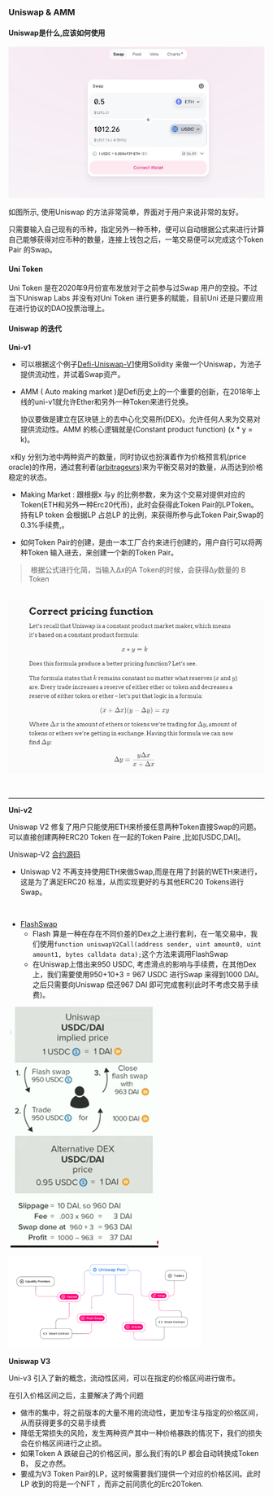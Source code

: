 ### Uniswap & AMM



#### Uniswap是什么,应该如何使用

<img src=".\image\05-01-uniInterface.png" style="zoom:75%;" />



如图所示, 使用Uniswap 的方法非常简单，界面对于用户来说非常的友好。

只需要输入自己现有的币种，指定另外一种币种，便可以自动根据公式来进行计算自己能够获得对应币种的数量，连接上钱包之后，一笔交易便可以完成这个Token Pair 的Swap。



#### Uni Token

Uni Token 是在2020年9月份宣布发放对于之前参与过Swap 用户的空投。不过当下Uniswap Labs 并没有对Uni Token 进行更多的赋能，目前Uni 还是只要应用在进行协议的DAO投票治理上。





#### Uniswap 的迭代

**Uni-v1** 



* 可以根据这个例子[Defi-Uniswap-V1](https://jeiwan.net/posts/programming-defi-uniswap-1/)使用Solidity 来做一个Uniswap，为池子提供流动性，并试着Swap资产。

* AMM ( Auto making market )是Defi历史上的一个重要的创新，在2018年上线的uni-v1就允许Ether和另外一种Token来进行兑换。

  协议要做是建立在区块链上的去中心化交易所(DEX)。允许任何人来为交易对提供流动性。AMM 的核心逻辑就是(Constant product function) (x * y = k)。

​		x和y 分别为池中两种资产的数量，同时协议也扮演着作为价格预言机(price oracle)的作用，通过套利者([arbitrageurs](https://www.nansen.ai/research/arbitrage-on-decentralised-exchanges))来为平衡交易对的数量，从而达到价格		稳定的状态。

* Making Market : 跟根据x 与y 的比例参数，来为这个交易对提供对应的Token(ETH和另外一种Erc20代币)，此时会获得此Token Pair的LPToken。持有LP token 会根据LP 占总LP 的比例，来获得所参与此Token Pair,Swap的 0.3%手续费,。

* 如何Token Pair的创建，是由一本工厂合约来进行创建的，用户自行可以将两种Token 输入进去，来创建一个新的Token Pair。



> ​	根据公式进行化简，当输入Δ*x*的A Token的时候，会获得Δ*y*数量的 B Token

​		<img src=".\image\05-02-price_x_y.png" style="zoom:75%;" />

​	

---



**Uni-v2**

Uniswap V2 修复了用户只能使用ETH来桥接任意两种Token直接Swap的问题。可以直接创建两种ERC20 Token 在一起的Token Paire ,比如[USDC,DAI]。



Uniswap-V2 [合约源码](https://github.com/Uniswap/v2-core)



* Uniswap V2 不再支持使用ETH来做Swap,而是在用了封装的WETH来进行，这是为了满足ERC20 标准，从而实现更好的与其他ERC20 Tokens进行Swap。

​	

* [FlashSwap](https://docs.uniswap.org/protocol/V2/concepts/core-concepts/flash-swaps)
  * Flash 算是一种在存在不同价差的Dex之上进行套利，在一笔交易中，我们使用` function uniswapV2Call(address sender, uint amount0, uint amount1, bytes calldata data); `这个方法来调用FlashSwap
  * 在Uniswap上借出来950 USDC, 考虑滑点的影响与手续费，在其他Dex上，我们需要使用950+10+3 = 967 USDC 进行Swap 来得到1000 DAI。之后只需要向Uniswap 偿还967 DAI 即可完成套利(此时不考虑交易手续费)。

​	<img src="image\05-04-flashswap.png" style="zoom:73%;" />







<img src="image\05-03-v2core.jpg" style="zoom:37%;" />





**Uniswap V3**



Uni-v3 引入了新的概念，流动性区间，可以在指定的价格区间进行做市。

在引入价格区间之后，主要解决了两个问题

* 做市的集中，将之前版本的大量不用的流动性，更加专注与指定的价格区间，从而获得更多的交易手续费
* 降低无常损失的风险，发生两种资产其中一种价格暴跌的情况下，我们的损失会在价格区间进行之止损。
* 如果Token A 跌破自己的价格区间，那么我们有的LP 都会自动转换成Token B， 反之亦然。
* 要成为V3 Token Pair的LP，这时候需要我们提供一个对应的价格区间。此时LP 收到的将是一个NFT ，而非之前同质化的Erc20Token.

